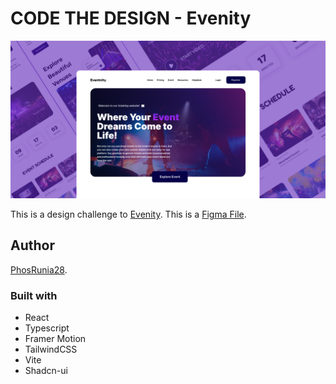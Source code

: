 # CODE THE DESIGN - Evenity

![Design preview for the Evenity challenge](./public/coverImage.png)

This is a design challenge to [Evenity](https://codedesign.dev/challenge/evenity).
This is a [Figma File](https://www.figma.com/community/file/1210265697580558125).

## Author

[PhosRunia28](https://github.com/PhosRunia28).

### Built with

- React
- Typescript
- Framer Motion
- TailwindCSS
- Vite
- Shadcn-ui
